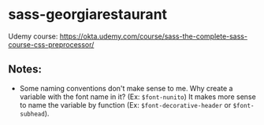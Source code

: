 # sass-georgiarestaurant

Udemy course: https://okta.udemy.com/course/sass-the-complete-sass-course-css-preprocessor/

## Notes:

- Some naming conventions don't make sense to me. Why create a variable with the font name in it? (Ex: `$font-nunito`) It makes more sense to name the variable by function (Ex: `$font-decorative-header` or `$font-subhead`).
